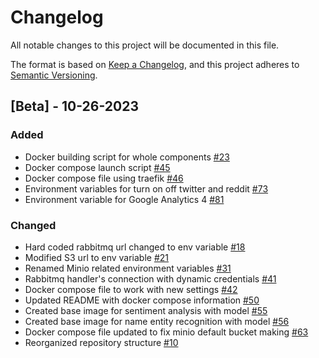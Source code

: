 # Changelog
All notable changes to this project will be documented in this file.

The format is based on [Keep a Changelog](https://keepachangelog.com/en/1.0.0/),
and this project adheres to [Semantic Versioning](https://semver.org/spec/v2.0.0.html).

## [Beta] - 10-26-2023

### Added
- Docker building script for whole components [#23](https://github.com/ncsa/standalone-smm-analytics/issues/23)
- Docker compose launch script [#45](https://github.com/ncsa/standalone-smm-analytics/issues/45)
- Docker compose file using traefik [#46](https://github.com/ncsa/standalone-smm-analytics/issues/46)
- Environment variables for turn on off twitter and reddit [#73](https://github.com/ncsa/standalone-smm-analytics/issues/73)
- Environment variable for Google Analytics 4 [#81](https://github.com/ncsa/standalone-smm-analytics/issues/81)

### Changed
- Hard coded rabbitmq url changed to env variable [#18](https://github.com/ncsa/standalone-smm-analytics/issues/18)
- Modified S3 url to env variable [#21](https://github.com/ncsa/standalone-smm-analytics/issues/21)
- Renamed Minio related environment variables [#31](https://github.com/ncsa/standalone-smm-analytics/issues/31)
- Rabbitmq handler's connection with dynamic credentials [#41](https://github.com/ncsa/standalone-smm-analytics/issues/41)
- Docker compose file to work with new settings [#42](https://github.com/ncsa/standalone-smm-analytics/issues/42)
- Updated README with docker compose information [#50](https://github.com/ncsa/standalone-smm-analytics/issues/50)
- Created base image for sentiment analysis with model [#55](https://github.com/ncsa/standalone-smm-analytics/issues/55)
- Created base image for name entity recognition with model [#56](https://github.com/ncsa/standalone-smm-analytics/issues/56)
- Docker compose file updated to fix minio default bucket making [#63](https://github.com/ncsa/standalone-smm-analytics/issues/63)
- Reorganized repository structure [#10](https://github.com/ncsa/standalone-smm-analytics/issues/10)